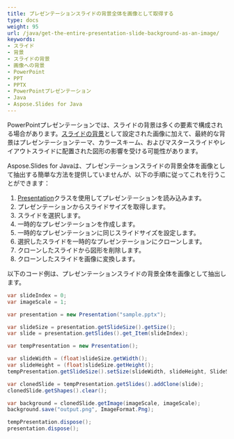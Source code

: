 ```yaml
---
title: プレゼンテーションスライドの背景全体を画像として取得する
type: docs
weight: 95
url: /java/get-the-entire-presentation-slide-background-as-an-image/
keywords:
- スライド
- 背景
- スライドの背景
- 画像への背景
- PowerPoint
- PPT
- PPTX
- PowerPointプレゼンテーション
- Java
- Aspose.Slides for Java
---
```


PowerPointプレゼンテーションでは、スライドの背景は多くの要素で構成される場合があります。[スライドの背景](/slides/java/presentation-background/)として設定された画像に加えて、最終的な背景はプレゼンテーションテーマ、カラースキーム、およびマスタースライドやレイアウトスライドに配置された図形の影響を受ける可能性があります。

Aspose.Slides for Javaは、プレゼンテーションスライドの背景全体を画像として抽出する簡単な方法を提供していませんが、以下の手順に従ってこれを行うことができます：
1. [Presentation](https://reference.aspose.com/slides/java/com.aspose.slides/presentation/)クラスを使用してプレゼンテーションを読み込みます。
1. プレゼンテーションからスライドサイズを取得します。
1. スライドを選択します。
1. 一時的なプレゼンテーションを作成します。
1. 一時的なプレゼンテーションに同じスライドサイズを設定します。
1. 選択したスライドを一時的なプレゼンテーションにクローンします。
1. クローンしたスライドから図形を削除します。
1. クローンしたスライドを画像に変換します。

以下のコード例は、プレゼンテーションスライドの背景全体を画像として抽出します。
```java
var slideIndex = 0;
var imageScale = 1;

var presentation = new Presentation("sample.pptx");

var slideSize = presentation.getSlideSize().getSize();
var slide = presentation.getSlides().get_Item(slideIndex);

var tempPresentation = new Presentation();

var slideWidth = (float)slideSize.getWidth();
var slideHeight = (float)slideSize.getHeight();
tempPresentation.getSlideSize().setSize(slideWidth, slideHeight, SlideSizeScaleType.DoNotScale);

var clonedSlide = tempPresentation.getSlides().addClone(slide);
clonedSlide.getShapes().clear();

var background = clonedSlide.getImage(imageScale, imageScale);
background.save("output.png", ImageFormat.Png);

tempPresentation.dispose();
presentation.dispose();
```